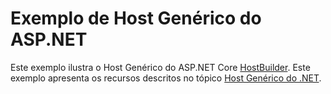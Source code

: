 # <a name="aspnet-generic-host-sample"></a>Exemplo de Host Genérico do ASP.NET

Este exemplo ilustra o Host Genérico do ASP.NET Core [HostBuilder](https://docs.microsoft.com/dotnet/api/microsoft.extensions.hosting.ihostedservice). Este exemplo apresenta os recursos descritos no tópico [Host Genérico do .NET](https://docs.microsoft.com/aspnet/core/fundamentals/host/generic-host).

